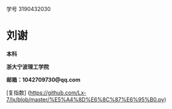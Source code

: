 学号 3190432030   

  <tr>
    <td width="75%">
      <h1>刘谢</h1>
      <p><b>本科</b></p>
      <p><b>浙大宁波理工学院</b></p>
      <p><b>邮箱：1042709730@qq.com</b></p>
    
  


[复指数] (https://github.com/Lx-7/lx/blob/master/%E5%A4%8D%E6%8C%87%E6%95%B0.py)
